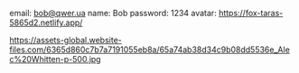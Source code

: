 email:    bob@qwer.ua
name:     Bob
password: 1234
avatar:   https://fox-taras-5865d2.netlify.app/

https://assets-global.website-files.com/6365d860c7b7a7191055eb8a/65a74ab38d34c9b08dd5536e_Alec%20Whitten-p-500.jpg